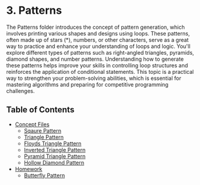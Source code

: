 # 3. Patterns

The Patterns folder introduces the concept of pattern generation, which involves printing various shapes and designs using loops. These patterns, often made up of stars (*), numbers, or other characters, serve as a great way to practice and enhance your understanding of loops and logic. You'll explore different types of patterns such as right-angled triangles, pyramids, diamond shapes, and number patterns. Understanding how to generate these patterns helps improve your skills in controlling loop structures and reinforces the application of conditional statements. This topic is a practical way to strengthen your problem-solving abilities, which is essential for mastering algorithms and preparing for competitive programming challenges.

## Table of Contents

- [Concept Files](#concept-files)
  - [Sqaure Pattern](https://github.com/GarvitKumar854/Mastering-the-DSA/blob/main/03_Patterns/square_pattern.cpp)
  - [Triangle Pattern](https://github.com/GarvitKumar854/Mastering-the-DSA/blob/main/03_Patterns/triangle_pattern.cpp)
  - [Floyds Triangle Pattern](https://github.com/GarvitKumar854/Mastering-the-DSA/blob/main/03_Patterns/floydstriangle_pattern.cpp)
  - [Inverted Triangle Pattern](https://github.com/GarvitKumar854/Mastering-the-DSA/blob/main/03_Patterns/invertedtriangle.cpp)
  - [Pyramid Triangle Pattern](https://github.com/GarvitKumar854/Mastering-the-DSA/blob/main/03_Patterns/pyramidtriangle.cpp)
  - [Hollow Diamond Pattern](https://github.com/GarvitKumar854/Mastering-the-DSA/blob/main/03_Patterns/hollowdiamond_pattern.cpp)
- [Homework](#homework)
  - [Butterfly Pattern](https://github.com/GarvitKumar854/Mastering-the-DSA/blob/main/03_Patterns/butterflypattern.cpp)

#